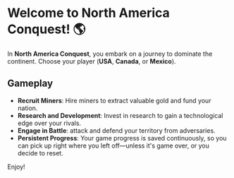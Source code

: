 # Welcome to North America Conquest! 🌎

In **North America Conquest**, you embark on a journey to dominate the continent. Choose your player (**USA**, **Canada**, or **Mexico**).

## Gameplay
- **Recruit Miners**: Hire miners to extract valuable gold and fund your nation.
- **Research and Development**: Invest in research to gain a technological edge over your rivals.
- **Engage in Battle**: attack and defend your territory from adversaries.
- **Persistent Progress**: Your game progress is saved continuously, so you can pick up right where you left off—unless it's game over, or you decide to reset.

Enjoy!
